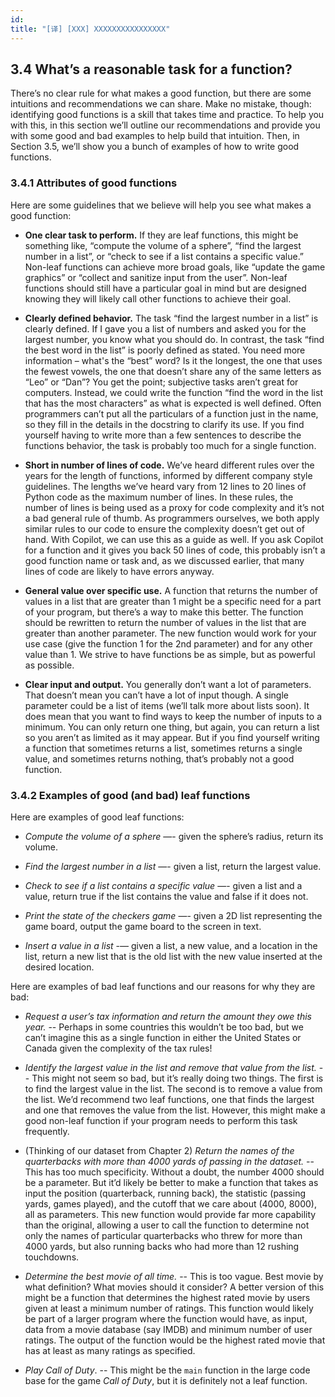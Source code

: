 ```yaml
---
id: 
title: "[译] [XXX] XXXXXXXXXXXXXXXX"
---
```



## 3.4 What’s a reasonable task for a function?

There’s no clear rule for what makes a good function, but there are some intuitions and recommendations we can share. Make no mistake, though: identifying good functions is a skill that takes time and practice. To help you with this, in this section we’ll outline our recommendations and provide you with some good and bad examples to help build that intuition. Then, in Section 3.5, we’ll show you a bunch of examples of how to write good functions.

### 3.4.1 Attributes of good functions

Here are some guidelines that we believe will help you see what makes a good function:

  

* **One clear task to perform.** If they are leaf functions, this might be something like, “compute the volume of a sphere”, “find the largest number in a list”, or “check to see if a list contains a specific value.” Non-leaf functions can achieve more broad goals, like “update the game graphics” or “collect and sanitize input from the user”. Non-leaf functions should still have a particular goal in mind but are designed knowing they will likely call other functions to achieve their goal.

* **Clearly defined behavior.** The task “find the largest number in a list” is clearly defined. If I gave you a list of numbers and asked you for the largest number, you know what you should do. In contrast, the task “find the best word in the list” is poorly defined as stated. You need more information – what's the “best” word? Is it the longest, the one that uses the fewest vowels, the one that doesn’t share any of the same letters as “Leo” or “Dan”? You get the point; subjective tasks aren’t great for computers. Instead, we could write the function “find the word in the list that has the most characters” as what is expected is well defined. Often programmers can’t put all the particulars of a function just in the name, so they fill in the details in the docstring to clarify its use. If you find yourself having to write more than a few sentences to describe the functions behavior, the task is probably too much for a single function.

* **Short in number of lines of code.** We’ve heard different rules over the years for the length of functions, informed by different company style guidelines. The lengths we’ve heard vary from 12 lines to 20 lines of Python code as the maximum number of lines. In these rules, the number of lines is being used as a proxy for code complexity and it’s not a bad general rule of thumb. As programmers ourselves, we both apply similar rules to our code to ensure the complexity doesn’t get out of hand. With Copilot, we can use this as a guide as well. If you ask Copilot for a function and it gives you back 50 lines of code, this probably isn’t a good function name or task and, as we discussed earlier, that many lines of code are likely to have errors anyway.

* **General value over specific use.** A function that returns the number of values in a list that are greater than 1 might be a specific need for a part of your program, but there’s a way to make this better. The function should be rewritten to return the number of values in the list that are greater than another parameter. The new function would work for your use case (give the function 1 for the 2nd parameter) and for any other value than 1. We strive to have functions be as simple, but as powerful as possible.

* **Clear input and output.** You generally don’t want a lot of parameters. That doesn’t mean you can’t have a lot of input though. A single parameter could be a list of items (we’ll talk more about lists soon). It does mean that you want to find ways to keep the number of inputs to a minimum. You can only return one thing, but again, you can return a list so you aren’t as limited as it may appear. But if you find yourself writing a function that sometimes returns a list, sometimes returns a single value, and sometimes returns nothing, that’s probably not a good function.

### 3.4.2 Examples of good (and bad) leaf functions

Here are examples of good leaf functions:

* _Compute the volume of a sphere_ —- given the sphere’s radius, return its volume.

* _Find the largest number in a list_ —- given a list, return the largest value.
  
* _Check to see if a list contains a specific value_ —- given a list and a value, return true if the list contains the value and false if it does not.

* _Print the state of the checkers game_ —- given a 2D list representing the game board, output the game board to the screen in text.

* _Insert a value in a list_ -— given a list, a new value, and a location in the list, return a new list that is the old list with the new value inserted at the desired location.

Here are examples of bad leaf functions and our reasons for why they are bad:

* _Request a user’s tax information and return the amount they owe this year._ -- Perhaps in some countries this wouldn’t be too bad, but we can’t imagine this as a single function in either the United States or Canada given the complexity of the tax rules!

* _Identify the largest value in the list and remove that value from the list._ -- This might not seem so bad, but it’s really doing two things. The first is to find the largest value in the list. The second is to remove a value from the list. We’d recommend two leaf functions, one that finds the largest and one that removes the value from the list. However, this might make a good non-leaf function if your program needs to perform this task frequently.

* (Thinking of our dataset from Chapter 2) _Return the names of the quarterbacks with more than 4000 yards of passing in the dataset._ -- This has too much specificity. Without a doubt, the number 4000 should be a parameter. But it’d likely be better to make a function that takes as input the position (quarterback, running back), the statistic (passing yards, games played), and the cutoff that we care about (4000, 8000), all as parameters. This new function would provide far more capability than the original, allowing a user to call the function to determine not only the names of particular quarterbacks who threw for more than 4000 yards, but also running backs who had more than 12 rushing touchdowns.

* _Determine the best movie of all time._ -- This is too vague. Best movie by what definition? What movies should it consider? A better version of this might be a function that determines the highest rated movie by users given at least a minimum number of ratings. This function would likely be part of a larger program where the function would have, as input, data from a movie database (say IMDB) and minimum number of user ratings. The output of the function would be the highest rated movie that has at least as many ratings as specified.

* _Play_ _Call_ _of_ _Duty_. -- This might be the `main` function in the large code base for the game _Call of Duty_, but it is definitely not a leaf function.

